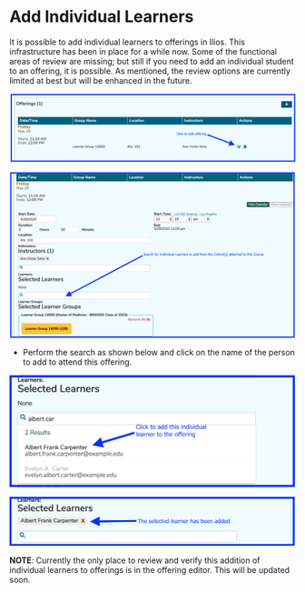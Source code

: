 # Add Individual Learners

It is possible to add individual learners to offerings in Ilios. This infrastructure has been in place for a while now. Some of the functional areas of review are missing; but still if you need to add an individual student to an offering, it is possible. As mentioned, the review options are currently limited at best but will be enhanced in the future.

![](../../.gitbook/assets/offering1.png)

![](../../.gitbook/assets/addindiv.png)

* Perform the search as shown below and click on the name of the person to add to attend this offering. 

![Search for and Select the individual learner\(s\)](../../.gitbook/assets/addindiv2.png)

![Individual learner has been added](../../.gitbook/assets/addindiv3.png)

**NOTE**: Currently the only place to review and verify this addition of individual learners to offerings is in the offering editor. This will be updated soon.

